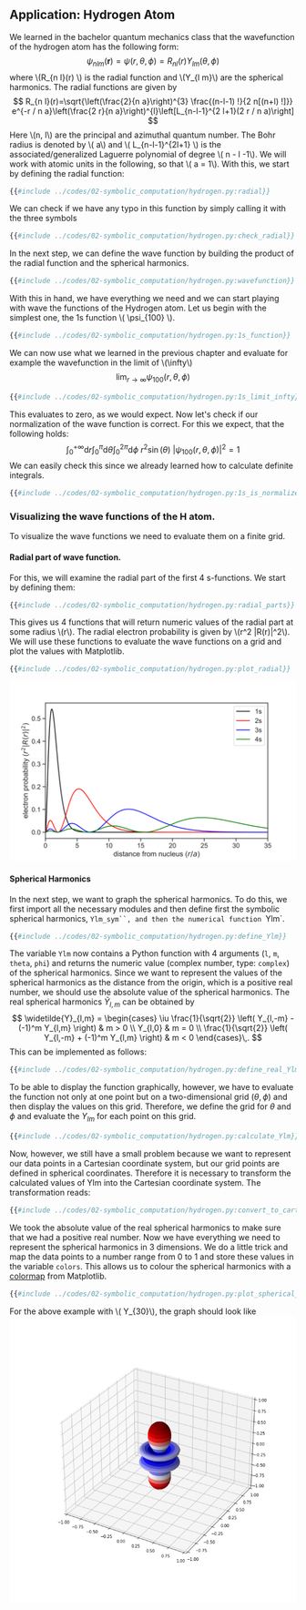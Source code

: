 ## Application: Hydrogen Atom

We learned in the bachelor quantum mechanics class that the
wavefunction of the hydrogen atom has the following form: 
$$
\psi_{nlm}(\mathbf{r})=\psi(r, \theta, \phi)=R_{n l}(r) Y_{l m}(\theta, \phi)
$$
where \\(R_{n l}(r) \\) is the radial function and \\(Y_{l m}\\) are the 
spherical harmonics. The radial functions are given by
$$
R_{n l}(r)=\sqrt{\left(\frac{2}{n a}\right)^{3} \frac{(n-l-1) !}{2 n[(n+l) !]}} e^{-r / n a}\left(\frac{2 r}{n a}\right)^{l}\left[L_{n-l-1}^{2 l+1}(2 r / n a)\right]
$$
Here \\(n, l\\) are the principal and azimuthal quantum number. 
The Bohr radius is denoted by \\( a\\) and \\( L_{n-l-1}^{2l+1} \\) is
the associated/generalized Laguerre polynomial of degree \\( n - l
-1\\). We will work with atomic units in the following, so that \\( a  =
1\\).
With this, we start by defining the radial function:
```python
{{#include ../codes/02-symbolic_computation/hydrogen.py:radial}} 
```
We can check if we have any typo in this function by simply calling it 
with the three symbols
```python
{{#include ../codes/02-symbolic_computation/hydrogen.py:check_radial}} 
```
In the next step, we can define the wave function by building the
product of the radial function and the spherical harmonics.

```python
{{#include ../codes/02-symbolic_computation/hydrogen.py:wavefunction}} 
```
With this in hand, we have everything we need and we can start playing 
with wave the functions of the Hydrogen atom. Let us begin with the simplest
one, the 1s function \\( \psi_{100} \\). 
```python
{{#include ../codes/02-symbolic_computation/hydrogen.py:1s_function}} 
```
We can now use what we learned in the previous chapter and evaluate for
example the wavefunction in the limit of \\(\infty\\)
$$
\lim_{r\to \infty} \psi_{100}(r, \theta, \phi)
$$
```python
{{#include ../codes/02-symbolic_computation/hydrogen.py:1s_limit_infty}} 
```
This evaluates to zero, as we would expect. Now let's check if our
normalization of the wave function is correct. For this we expect, that 
the following holds:
$$
\int_{0}^{+\infty} \mathrm{d}r \int_{0}^{\pi} \mathrm{d}\theta \int_{0}^{2\pi} \mathrm{d}\phi \  r^2 \sin(\theta)\ \left| \psi_{100}(r,\theta,\phi) \right|^2 = 1
$$
We can easily check this since we already learned how to calculate 
definite integrals.
```python
{{#include ../codes/02-symbolic_computation/hydrogen.py:1s_is_normalized}} 
```

### Visualizing the wave functions of the H atom. 

To visualize the wave functions we need to evaluate them on a 
finite grid. 

#### Radial part of wave function. 

For this, we will examine the radial part of the first 4 
s-functions. We start by defining them:
```python
{{#include ../codes/02-symbolic_computation/hydrogen.py:radial_parts}}
```
This gives us 4 functions that will return numeric values of the
radial part at some radius \\(r\\). 
The radial electron probability is given by \\(r^2 |R(r)|^2\\). We will use
these functions to evaluate the wave functions on a grid and plot
the values with Matplotlib.
```python
{{#include ../codes/02-symbolic_computation/hydrogen.py:plot_radial}}
```
![radial distribution](../assets/figures/02-symbolic_computation/hydrogen_radial_plot.svg)

#### Spherical Harmonics

In the next step, we want to graph the spherical harmonics. To do
this, we first import all the necessary modules and then define first the
symbolic spherical harmonics, `Ylm_sym``, and then the numerical function `Ylm`.  
```python
{{#include ../codes/02-symbolic_computation/hydrogen.py:define_Ylm}}
``` 
The variable `Ylm` now contains a Python function with 4 arguments (`l`, `m`,
`theta`, `phi`) and returns the numeric value (complex number, type: `complex`)
of the spherical harmonics. Since we want to represent the values of the
spherical harmonics as the distance from the origin, which is a positive real
number, we should use the absolute value of the spherical harmonics. The real
spherical harmonics $\widetilde{Y}_{l,m}$ can be obtained by
$$
  \widetilde{Y}_{l,m} = \begin{cases}
    \iu \frac{1}{\sqrt{2}} \left( Y_{l,-m} - (-1)^m Y_{l,m} \right) & m > 0 \\
    Y_{l,0} & m = 0 \\
    \frac{1}{\sqrt{2}} \left( Y_{l,-m} + (-1)^m Y_{l,m} \right) & m < 0
  \end{cases}\,.
$$
This can be implemented as follows:
```python
{{#include ../codes/02-symbolic_computation/hydrogen.py:define_real_Ylm}}
```

To be able to display the function graphically,
however, we have to evaluate the function not only at one point but on a
two-dimensional grid ($\theta, \phi$) and then display the values on this
grid. Therefore, we define the grid for $\theta$ and $\phi$ and evaluate
the $Y_{lm}$ for each point on this grid. 
```python
{{#include ../codes/02-symbolic_computation/hydrogen.py:calculate_Ylm}}
```
Now, however, we still have a small problem because we want to represent
our data points in a Cartesian coordinate system, but our grid points are
defined in spherical coordinates. Therefore it is necessary to transform the
calculated values of Ylm into the Cartesian coordinate system. The
transformation reads:
```python
{{#include ../codes/02-symbolic_computation/hydrogen.py:convert_to_cartesian}}
```
We took the absolute value of the real spherical harmonics to make sure that 
we had a positive real number. 
Now we have everything we need to represent the spherical harmonics in 3
dimensions. We do a little trick and map the data points to a number range from
0 to 1 and store these values in the variable `colors`. This allows us to
colour the spherical harmonics with a [colormap](https://matplotlib.org/3.5.0/tutorials/colors/colormaps.html)
from Matplotlib. 
```python 
{{#include ../codes/02-symbolic_computation/hydrogen.py:plot_spherical_harmonics}} 
```
For the above example with \\( Y_{30}\\), the graph should look like 
![Y30](../assets/figures/02-symbolic_computation/hydrogen_Y30.png)
